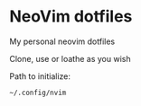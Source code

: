 NeoVim dotfiles
======================

My personal neovim dotfiles

Clone, use or loathe as you wish

Path to initialize:
```
~/.config/nvim
